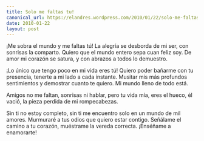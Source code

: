 ```yaml
---
title: Solo me faltas tu!
canonical_url: https://elandres.wordpress.com/2010/01/22/solo-me-faltas-tu/
date: 2010-01-22
layout: post
---
```


¡Me sobra el mundo y me faltas tú! La alegría se desborda de mi ser, con sonrisas la comparto. Quiero que el mundo entero sepa cuan feliz soy. De amor mi corazón se satura, y con abrazos a todos lo demuestro.

<!--more-->

¡Lo único que tengo poco en mi vida eres tú! Quiero poder bañarme con tu presencia, tenerte a mi lado a cada instante. Musitar mis más profundos sentimientos y demostrar cuanto te quiero. Mi mundo lleno de todo está.

Amigos no me faltan, sonrisas ni hablar, pero tu vida mía, eres el hueco, él vació, la pieza perdida de mi rompecabezas.

Sin ti no estoy completo, sin ti me encuentro solo en un mundo de mil amores. Murmuraré a tus odios que quiero estar contigo. Señálame el camino a tu corazón, muéstrame la vereda correcta. ¡Enséñame a enamorarte!
